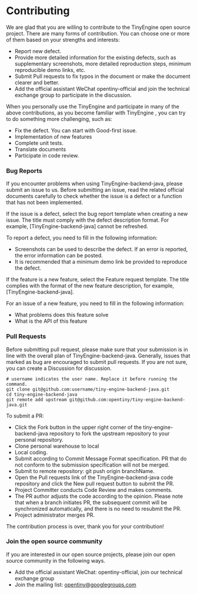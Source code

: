 # Contributing
We are glad that you are willing to contribute to the TinyEngine open source project. There are many forms of contribution. You can choose one or more of them based on your strengths and interests:

* Report new defect.
* Provide more detailed information for the existing defects, such as supplementary screenshots, more detailed reproduction steps, minimum reproducible demo links, etc.
* Submit Pull requests to fix typos in the document or make the document clearer and better.
* Add the official assistant WeChat opentiny-official and join the technical exchange group to participate in the discussion.

When you personally use the TinyEngine and participate in many of the above contributions, as you become familiar with TinyEngine , you can try to do something more challenging, such as:

* Fix the defect. You can start with Good-first issue.
* Implementation of new features
* Complete unit tests.
* Translate documents
* Participate in code review.

### Bug Reports
If you encounter problems when using TinyEngine-backend-java, please submit an issue to us. Before submitting an issue, read the related official documents carefully to check whether the issue is a defect or a function that has not been implemented.

If the issue is a defect, select the bug report template when creating a new issue. The title must comply with the defect description format. For example, [TinyEngine-backend-java] cannot be refreshed.

To report a defect, you need to fill in the following information:

* Screenshots can be used to describe the defect. If an error is reported, the error information can be posted.
* It is recommended that a minimum demo link be provided to reproduce the defect.

If the feature is a new feature, select the Feature request template. The title complies with the format of the new feature description, for example, [TinyEngine-backend-java].

For an issue of a new feature, you need to fill in the following information:

* What problems does this feature solve
* What is the API of this feature

### Pull Requests

Before submitting pull request, please make sure that your submission is in line with the overall plan of TinyEngine-backend-java. Generally, issues that marked as bug are encouraged to submit pull requests. If you are not sure, you can create a Discussion for discussion.


```
# username indicates the user name. Replace it before running the command.
git clone git@github.com:username/tiny-engine-backend-java.git
cd tiny-engine-backend-java
git remote add upstream git@github.com:opentiny/tiny-engine-backend-java.git

```
To submit a PR:

* Click the Fork button in the upper right corner of the tiny-engine-backend-java repository to fork the upstream repository to your personal repository.
* Clone personal warehouse to local
* Local coding.
* Submit according to Commit Message Format specification. PR that do not conform to the submission specification will not be merged.
* Submit to remote repository: git push origin branchName.
* Open the Pull requests link of the TinyEngine-backend-java code repository and click the New pull request button to submit the PR.
* Project Committer conducts Code Review and makes comments.
* The PR author adjusts the code according to the opinion. Please note that when a branch initiates PR, the subsequent commit will be synchronized automatically, and there is no need to resubmit the PR.
* Project administrator merges PR.

The contribution process is over, thank you for your contribution!

### Join the open source community
If you are interested in our open source projects, please join our open source community in the following ways.

* Add the official assistant WeChat: opentiny-official, join our technical exchange group
* Join the mailing list: opentiny@googlegroups.com